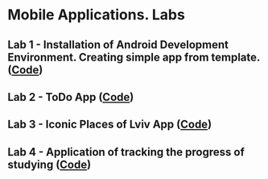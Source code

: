 # Mobile Applications. Labs

## Lab 1 - Installation of Android Development Environment. Creating simple app from template. ([Code](https://github.com/VolodymyrPastukhAndriiovych/MobileApplicationLabs/tree/master/Lab1))
## Lab 2 - ToDo App ([Code](https://github.com/VolodymyrPastukhAndriiovych/MobileApplicationLabs/tree/master/Lab2))
## Lab 3 - Iconic Places of Lviv App ([Code](https://github.com/VolodymyrPastukhAndriiovych/MobileApplicationLabs/tree/master/Lab3))
## Lab 4 - Application of tracking the progress of studying ([Code](https://github.com/VolodymyrPastukhAndriiovych/MobileApplicationLabs/tree/master/Lab4))
